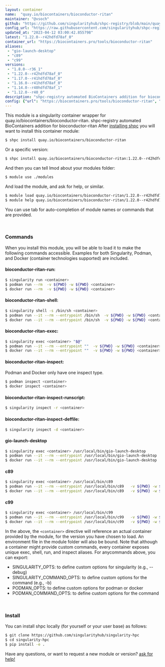 ```yaml
---
layout: container
name:  "quay.io/biocontainers/bioconductor-ritan"
maintainer: "@vsoch"
github: "https://github.com/singularityhub/shpc-registry/blob/main/quay.io/biocontainers/bioconductor-ritan/container.yaml"
config_url: "https://raw.githubusercontent.com/singularityhub/shpc-registry/main/quay.io/biocontainers/bioconductor-ritan/container.yaml"
updated_at: "2023-04-12 03:00:42.855798"
latest: "1.22.0--r42hdfd78af_0"
container_url: "https://biocontainers.pro/tools/bioconductor-ritan"
aliases:
 - "gio-launch-desktop"
 - "c89"
 - "c99"
versions:
 - "1.8.0--r36_1"
 - "1.22.0--r42hdfd78af_0"
 - "1.17.0--r41hdfd78af_0"
 - "1.16.0--r41hdfd78af_0"
 - "1.14.0--r40hdfd78af_1"
 - "1.12.0--r40_0"
description: "shpc-registry automated BioContainers addition for bioconductor-ritan"
config: {"url": "https://biocontainers.pro/tools/bioconductor-ritan", "maintainer": "@vsoch", "description": "shpc-registry automated BioContainers addition for bioconductor-ritan", "latest": {"1.22.0--r42hdfd78af_0": "sha256:4847a907fbcc9c8bc82a8605c8de6cb45ec20ec8e8bdb83237c2091ccb8f4c2e"}, "tags": {"1.8.0--r36_1": "sha256:cdbb92aa8369d23ed96e47fdca858a2e3eadc7f7ccec13dd90ab7eeedc4de399", "1.22.0--r42hdfd78af_0": "sha256:4847a907fbcc9c8bc82a8605c8de6cb45ec20ec8e8bdb83237c2091ccb8f4c2e", "1.17.0--r41hdfd78af_0": "sha256:8226cd0159029ee6f4cb33355494116fb4e65a64cf4a8228f4eea775eae18bc3", "1.16.0--r41hdfd78af_0": "sha256:1bf84f29a49ab2b9007cc5409ef1e7c9923cdaad85ea23b38487608fd708f4f1", "1.14.0--r40hdfd78af_1": "sha256:e2c3577e05b6cc2507ab0320b5d9811d790898e45297655c59098a08ae800ebd", "1.12.0--r40_0": "sha256:b70f6cf02a0481576fc918b15314b5424241b0e7b9a24938cb4866ce4113dd5c"}, "docker": "quay.io/biocontainers/bioconductor-ritan", "aliases": {"gio-launch-desktop": "/usr/local/bin/gio-launch-desktop", "c89": "/usr/local/bin/c89", "c99": "/usr/local/bin/c99"}}
---
```


This module is a singularity container wrapper for quay.io/biocontainers/bioconductor-ritan.
shpc-registry automated BioContainers addition for bioconductor-ritan
After [installing shpc](#install) you will want to install this container module:


```bash
$ shpc install quay.io/biocontainers/bioconductor-ritan
```

Or a specific version:

```bash
$ shpc install quay.io/biocontainers/bioconductor-ritan:1.22.0--r42hdfd78af_0
```

And then you can tell lmod about your modules folder:

```bash
$ module use ./modules
```

And load the module, and ask for help, or similar.

```bash
$ module load quay.io/biocontainers/bioconductor-ritan/1.22.0--r42hdfd78af_0
$ module help quay.io/biocontainers/bioconductor-ritan/1.22.0--r42hdfd78af_0
```

You can use tab for auto-completion of module names or commands that are provided.

<br>

### Commands

When you install this module, you will be able to load it to make the following commands accessible.
Examples for both Singularity, Podman, and Docker (container technologies supported) are included.

#### bioconductor-ritan-run:

```bash
$ singularity run <container>
$ podman run --rm  -v ${PWD} -w ${PWD} <container>
$ docker run --rm  -v ${PWD} -w ${PWD} <container>
```

#### bioconductor-ritan-shell:

```bash
$ singularity shell -s /bin/sh <container>
$ podman run --it --rm --entrypoint /bin/sh  -v ${PWD} -w ${PWD} <container>
$ docker run --it --rm --entrypoint /bin/sh  -v ${PWD} -w ${PWD} <container>
```

#### bioconductor-ritan-exec:

```bash
$ singularity exec <container> "$@"
$ podman run --it --rm --entrypoint ""  -v ${PWD} -w ${PWD} <container> "$@"
$ docker run --it --rm --entrypoint ""  -v ${PWD} -w ${PWD} <container> "$@"
```

#### bioconductor-ritan-inspect:

Podman and Docker only have one inspect type.

```bash
$ podman inspect <container>
$ docker inspect <container>
```

#### bioconductor-ritan-inspect-runscript:

```bash
$ singularity inspect -r <container>
```

#### bioconductor-ritan-inspect-deffile:

```bash
$ singularity inspect -d <container>
```


#### gio-launch-desktop

```bash
$ singularity exec <container> /usr/local/bin/gio-launch-desktop
$ podman run --it --rm --entrypoint /usr/local/bin/gio-launch-desktop   -v ${PWD} -w ${PWD} <container> -c " $@"
$ docker run --it --rm --entrypoint /usr/local/bin/gio-launch-desktop   -v ${PWD} -w ${PWD} <container> -c " $@"
```


#### c89

```bash
$ singularity exec <container> /usr/local/bin/c89
$ podman run --it --rm --entrypoint /usr/local/bin/c89   -v ${PWD} -w ${PWD} <container> -c " $@"
$ docker run --it --rm --entrypoint /usr/local/bin/c89   -v ${PWD} -w ${PWD} <container> -c " $@"
```


#### c99

```bash
$ singularity exec <container> /usr/local/bin/c99
$ podman run --it --rm --entrypoint /usr/local/bin/c99   -v ${PWD} -w ${PWD} <container> -c " $@"
$ docker run --it --rm --entrypoint /usr/local/bin/c99   -v ${PWD} -w ${PWD} <container> -c " $@"
```



In the above, the `<container>` directive will reference an actual container provided
by the module, for the version you have chosen to load. An environment file in the
module folder will also be bound. Note that although a container
might provide custom commands, every container exposes unique exec, shell, run, and
inspect aliases. For anycommands above, you can export:

 - SINGULARITY_OPTS: to define custom options for singularity (e.g., --debug)
 - SINGULARITY_COMMAND_OPTS: to define custom options for the command (e.g., -b)
 - PODMAN_OPTS: to define custom options for podman or docker
 - PODMAN_COMMAND_OPTS: to define custom options for the command

<br>

### Install

You can install shpc locally (for yourself or your user base) as follows:

```bash
$ git clone https://github.com/singularityhub/singularity-hpc
$ cd singularity-hpc
$ pip install -e .
```

Have any questions, or want to request a new module or version? [ask for help!](https://github.com/singularityhub/singularity-hpc/issues)